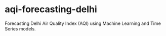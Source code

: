 # aqi-forecasting-delhi
Forecasting Delhi Air Quality Index (AQI) using Machine Learning and Time Series models.
